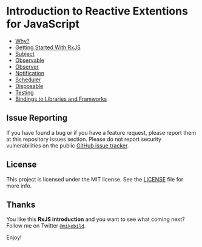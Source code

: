 # Introduction to Reactive Extentions for JavaScript

* [Why?](01-intro.md)
* [Getting Started With RxJS](02-getting-started.md)
* [Subject](03-subject.md)
* [Observable](04-observable.md)
* [Observer](05-observer.md)
* [Notification](06-notification.md)
* [Scheduler](07-scheduler.md)
* [Disposable](08-disposable.md)
* [Testing](09-testing.md)
* [Bindings to Libraries and Framworks](10-bindings.md)

## Issue Reporting

If you have found a bug or if you have a feature request, please report them at this repository issues section. Please do not report security vulnerabilities on the public [GitHub issue tracker](https://github.com/MikeBild/introduction-rxjs/issues).

## License

This project is licensed under the MIT license. See the [LICENSE](LICENSE) file for more info.

## Thanks

You like this __RxJS introduction__ and you want to see what coming next? Follow me on Twitter [`@mikebild`](https://twitter.com/mikebild).

Enjoy!